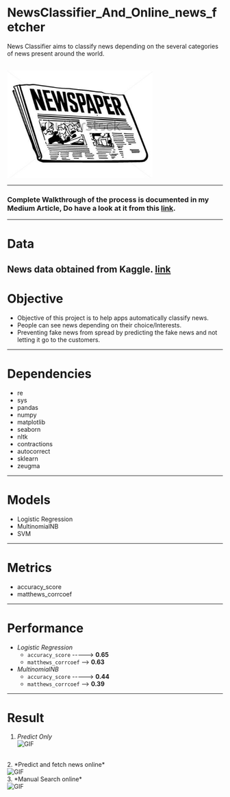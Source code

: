 # **NewsClassifier_And_Online_news_fetcher**


News Classifier aims to classify news depending on the several categories of news present around the world.

</br>
<img alt="GIF" src="GIF/newspaper-clipart-black-and-white-8.jpg" width="340" height="250" />
</br>

---

### **Complete Walkthrough** of the process is documented in my **Medium Article**, Do have a look at it from this [link](https://abhigyan-singh282.medium.com/building-containerizing-and-deploying-a-news-classifier-app-e5eb09dfbb3e).
---
# **Data**
News data obtained from Kaggle. [link](https://www.kaggle.com/rmisra/news-category-dataset)
</br>
---

# **Objective**
- Objective of this project is to help apps automatically classify news.
- People can see news depending on their choice/Interests.
- Preventing fake news from spread by predicting the fake news and not letting it go to the customers.
---

# **Dependencies**
- re
- sys
- pandas
- numpy
- matplotlib
- seaborn
- nltk
- contractions
- autocorrect
- sklearn
- zeugma
---
# **Models**
- Logistic Regression
- MultinomialNB
- SVM
---
# **Metrics**
- accuracy_score
- matthews_corrcoef
---
# **Performance**
- *Logistic Regression* 
  - `accuracy_score` -----> **0.65**
  - `matthews_corrcoef` --> **0.63**
- *MultinomialNB*
  - `accuracy_score` -----> **0.44**
  - `matthews_corrcoef` --> **0.39**

---
# **Result**
1. *Predict Only*</br>
    <img alt="GIF" src="GIF/Onlypredict.gif"/>
</br>
2. *Predict and fetch news online*</br>
    <img alt="GIF" src="GIF/predictandfetch.gif" />
</br>
3. *Manual Search online*</br>
    <img alt="GIF" src="GIF/manual.gif" />
